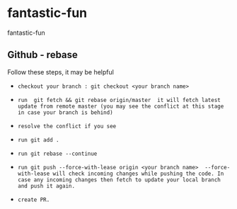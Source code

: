 # fantastic-fun
fantastic-fun

## Github - rebase
Follow these steps, it may be helpful

- ```checkout your branch : git checkout <your branch name>```

- ```run  git fetch && git rebase origin/master  it will fetch latest update from remote master (you may see the conflict at this stage in case your branch is behind)```
  
- ```resolve the conflict if you see```
  
- ```run git add .```
  
- ```run git rebase --continue```
  
- ```run git push --force-with-lease origin <your branch name>  --force-with-lease will check incoming changes while pushing the code. In case any incoming changes then fetch to update your local branch and push it again.```
  
- ```create PR.```

